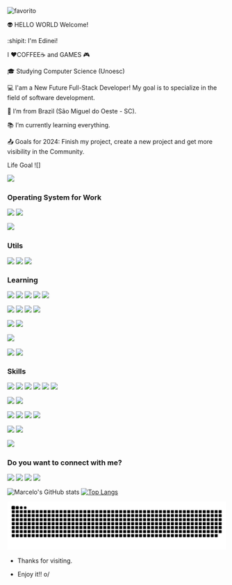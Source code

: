 ![favorito](https://user-images.githubusercontent.com/109104085/183504845-adc13395-c61a-46e2-8db0-5197cc28002d.gif)

:alien: HELLO WORLD Welcome!

:shipit: I'm Edinei!
 
 I :heart:COFFEE:coffee: and GAMES :video_game:

:mortar_board: Studying Computer Science (Unoesc)

:computer: I'am a New Future Full-Stack Developer!
My goal is to specialize in the field of software development.

:house_with_garden: I’m from Brazil (São Miguel do Oeste - SC).

:books: I’m currently learning everything.

:outbox_tray: Goals for 2024: Finish my project, create a new project and get more visibility in the Community. 

Life Goal ![]

![](https://komarev.com/ghpvc/?username=your-github-EdineiMZ&label=PROFILE+VIEWS)

### Operating System for Work ###
![](https://img.shields.io/badge/Ubuntu-E95420?style=for-the-badge&logo=ubuntu&logoColor=white)
![](https://img.shields.io/badge/Windows-0078D6?style=for-the-badge&logo=windows&logoColor=white)

![](https://img.shields.io/badge/Redmine-9C0000?style=for-the-badge&logo=Redmine&logoColor=white)

### Utils ###
![](https://img.shields.io/badge/Tor_Browser-7D4698?style=for-the-badge&logo=Tor-Browser&logoColor=white)
![](https://img.shields.io/badge/Google_chrome-4285F4?style=for-the-badge&logo=Google-chrome&logoColor=white)
![](https://img.shields.io/badge/Opera-FF1B2D?style=for-the-badge&logo=Opera&logoColor=white)

### Learning ###

![](https://img.shields.io/badge/Kali_Linux-557C94?style=for-the-badge&logo=kali-linux&logoColor=white)
![](https://img.shields.io/badge/HackTheBox-111927?style=for-the-badge&logo=Hack%20The%20Box&logoColor=9FEF00)
![](https://img.shields.io/badge/Hackerone-494649?style=for-the-badge&logo=hackerone&logoColor=white)
![](https://img.shields.io/badge/Red%20Hat-EE0000.svg?style=for-the-badge&logo=Red-Hat&logoColor=white)
![](https://img.shields.io/badge/TryHackMe-212C42.svg?style=for-the-badge&logo=TryHackMe&logoColor=white)

![](https://img.shields.io/badge/C%23-239120?style=for-the-badge&logo=c-sharp&logoColor=white)
![](https://img.shields.io/badge/Python-3776AB?style=for-the-badge&logo=python&logoColor=white)
[![](https://img.shields.io/badge/Java-ED8B00?style=for-the-badge&logo=java&logoColor=white)](https://www.java.com/en/download/help/java8.html)
![](https://img.shields.io/badge/PostgreSQL-316192?style=for-the-badge&logo=postgresql&logoColor=white)

![](https://img.shields.io/badge/HTML5-E34F26?style=for-the-badge&logo=html5&logoColor=white)
![](https://img.shields.io/badge/CSS3-1572B6?style=for-the-badge&logo=css3&logoColor=white)

![](https://img.shields.io/badge/Angular-DD0031?style=for-the-badge&logo=angular&logoColor=white)

![](https://img.shields.io/badge/Google_Cloud-4285F4?style=for-the-badge&logo=google-cloud&logoColor=white)
![](https://img.shields.io/badge/TensorFlow-FF6F00?style=for-the-badge&logo=tensorflow&logoColor=white)


### Skills ###
[![](https://img.shields.io/badge/Java-ED8B00?style=for-the-badge&logo=java&logoColor=white)](https://www.java.com/en/download/help/java8.html)
![](https://img.shields.io/badge/Python-3776AB?style=for-the-badge&logo=python&logoColor=white)
![](https://img.shields.io/badge/C%23-239120?style=for-the-badge&logo=c-sharp&logoColor=white)
![](https://img.shields.io/badge/PostgreSQL-316192?style=for-the-badge&logo=postgresql&logoColor=white)
![](https://img.shields.io/badge/Raspberry%20Pi-A22846?style=for-the-badge&logo=Raspberry%20Pi&logoColor=white)
![](https://img.shields.io/badge/Arduino-00979D?style=for-the-badge&logo=Arduino&logoColor=white)

![](https://img.shields.io/badge/MySQL-00000F?style=for-the-badge&logo=mysql&logoColor=white)
![](https://img.shields.io/badge/GIT-E44C30?style=for-the-badge&logo=git&logoColor=white)

[![](https://img.shields.io/badge/VSCode-0078D4?style=for-the-badge&logo=visual%20studio%20code&logoColor=white)](https://code.visualstudio.com/)
![](https://img.shields.io/badge/VIM-%2311AB00.svg?&style=for-the-badge&logo=vim&logoColor=white)
![](https://img.shields.io/badge/PyCharm-000000.svg?&style=for-the-badge&logo=PyCharm&logoColor=white)
![](https://img.shields.io/badge/Arduino_IDE-00979D?style=for-the-badge&logo=arduino&logoColor=white)

[![](https://img.shields.io/badge/Spring-6DB33F?style=for-the-badge&logo=spring&logoColor=white)](https://spring.io/)
[![](https://img.shields.io/badge/Eclipse-2C2255?style=for-the-badge&logo=eclipse&logoColor=white)](https://www.eclipse.org/downloads/)

![](https://img.shields.io/badge/VirtualBox-21416b?style=for-the-badge&logo=VirtualBox&logoColor=white)

### Do you want to connect with me? ###
[![](https://img.shields.io/badge/Instagram-E4405F?style=for-the-badge&logo=instagram&logoColor=white)](https://www.instagram.com/edinei_zanol/)
[![](https://img.shields.io/badge/-LinkedIn-blue?style=flat-square&logo=Linkedin&logoColor=white&link=https://www.linkedin.com/in/marcelo-velasque-23b9851b2/)](https://www.linkedin.com/in/edinei-zanol-0718b3266?utm_source=share&utm_campaign=share_via&utm_content=profile&utm_medium=android_app)
[![](https://img.shields.io/badge/Gmail-D14836?style=for-the-badge&logo=gmail&logoColor=white)](mailto:edinei.zanol@gmail.com)
[![](https://img.shields.io/badge/WhatsApp-25D366?style=for-the-badge&logo=whatsapp&logoColor=white)](https://api.whatsapp.com/send?phone=5549991943662)

![Marcelo's GitHub stats](https://github-readme-stats.vercel.app/api?username=EdineiMZ&theme=radical&show_icons=true)
[![Top Langs](https://github-readme-stats.vercel.app/api/top-langs/?username=EdineiMZ&theme=radical)](https://github.com/anuraghazra/github-readme-stats)

<p dir="auto"><a target="_blank" rel="noopener noreferrer" href="https://github.com/dantonbertuol/dantonbertuol/blob/output/github-contribution-grid-snake.svg"><img src="https://github.com/dantonbertuol/dantonbertuol/raw/output/github-contribution-grid-snake.svg" alt="Snake animation" style="max-width: 100%;"></a></p>


- Thanks for visiting.

- Enjoy it!! o/
